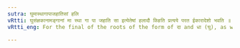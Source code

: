 ```yaml
---
sutra: घुमास्थागापाजहातिसां हलि
vRtti: घुसंज्ञकानामङ्गानां मा स्था गा पा जहाति सा इत्येतेषां हलादौ क्ङिति प्रत्यये परत ईकारादेशो भवति ॥
vRtti_eng: For the final of the roots of the form of दा and धा (घु), as well as for that of the roots मा, स्था, गा, पा, हा (जहाति) and सा (सो), there is substituted ई before an _ardhadhatuka_ affix beginning with a consonant, which has an indicatory क् or ङ् ॥

---
```

